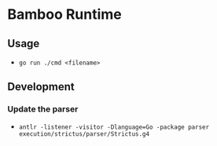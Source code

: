 # Bamboo Runtime

## Usage

- `go run ./cmd <filename>`

## Development

### Update the parser

- `antlr -listener -visitor -Dlanguage=Go -package parser execution/strictus/parser/Strictus.g4`

